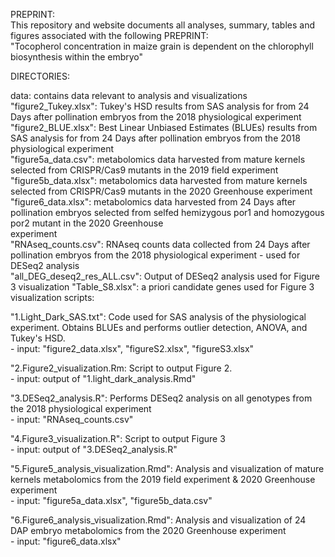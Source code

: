 PREPRINT:  
This repository and website documents all analyses, summary, tables and figures associated with the following PREPRINT:   
"Tocopherol concentration in maize grain is dependent on the chlorophyll biosynthesis within the embryo"

DIRECTORIES:  

data: contains data relevant to analysis and visualizations  
"figure2_Tukey.xlsx": Tukey's HSD results from SAS analysis for  from 24 Days after pollination embryos from the 2018 physiological experiment
"figure2_BLUE.xlsx": Best Linear Unbiased Estimates (BLUEs) results from SAS analysis for from 24 Days after pollination embryos from the 2018 physiological experiment  
"figure5a_data.csv": metabolomics data harvested from mature kernels selected from CRISPR/Cas9 mutants in the 2019 field experiment    
"figure5b_data.xlsx": metabolomics data harvested from mature kernels selected from CRISPR/Cas9 mutants in the 2020 Greenhouse experiment     
"figure6_data.xlsx": metabolomics data harvested from 24 Days after pollination embryos selected from selfed hemizygous por1 and homozygous por2 mutant in the 2020 Greenhouse  
experiment    
"RNAseq_counts.csv": RNAseq counts data collected from 24 Days after pollination embryos from the 2018 physiological experiment - used for DESeq2 analysis    
"all_DEG_deseq2_res_ALL.csv": Output of DESeq2 analysis used for Figure 3 visualization
"Table_S8.xlsx": a priori candidate genes used for Figure 3 visualization
scripts:   

"1.Light_Dark_SAS.txt": Code used for SAS analysis of the physiological experiment. Obtains BLUEs and performs outlier detection, ANOVA, and Tukey's HSD.  
                            - input: "figure2_data.xlsx", "figureS2.xlsx", "figureS3.xlsx"  
                            
"2.Figure2_visualization.Rm: Script to output Figure 2.  
                              - input: output of "1.light_dark_analysis.Rmd"   
                              
"3.DESeq2_analysis.R": Performs DESeq2 analysis on all genotypes from the 2018 physiological experiment  
                      - input: "RNAseq_counts.csv"  
                      
"4.Figure3_visualization.R": Script to output Figure 3  
                            - input: output of "3.DESeq2_analysis.R"  
                            
"5.Figure5_analysis_visualization.Rmd": Analysis and visualization of mature kernels metabolomics from the 2019 field experiment & 2020 Greenhouse experiment   
                                       - input: "figure5a_data.xlsx", "figure5b_data.csv"  
                                       
"6.Figure6_analysis_visualization.Rmd": Analysis and visualization of 24 DAP embryo metabolomics from the 2020 Greenhouse experiment   
                                       - input: "figure6_data.xlsx"
                                  
                   
                            
